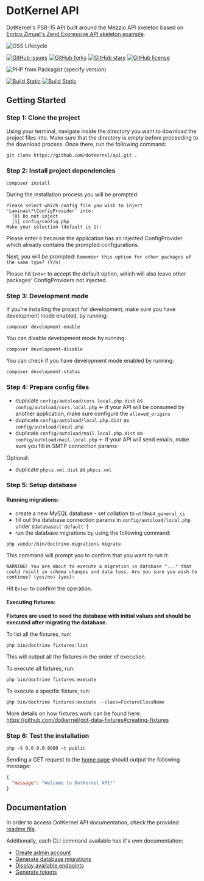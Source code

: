 # DotKernel API

DotKernel's PSR-15 API built around the Mezzio API skeleton based on [Enrico Zimuel's Zend Expressive API skeleton example](https://github.com/ezimuel/zend-expressive-api).

![OSS Lifecycle](https://img.shields.io/osslifecycle/dotkernel/api)

[![GitHub issues](https://img.shields.io/github/issues/dotkernel/api)](https://github.com/dotkernel/api/issues)
[![GitHub forks](https://img.shields.io/github/forks/dotkernel/api)](https://github.com/dotkernel/api/network)
[![GitHub stars](https://img.shields.io/github/stars/dotkernel/api)](https://github.com/dotkernel/api/stargazers)
[![GitHub license](https://img.shields.io/github/license/dotkernel/api)](https://github.com/dotkernel/api/blob/4.0/LICENSE.md)

![PHP from Packagist (specify version)](https://img.shields.io/packagist/php-v/dotkernel/api/4.0.x-dev)

[![Build Static](https://github.com/dotkernel/api/actions/workflows/static-analysis.yml/badge.svg?branch=4.0)](https://github.com/dotkernel/api/actions/workflows/static-analysis.yml)
[![Build Static](https://github.com/dotkernel/api/actions/workflows/run-tests.yml/badge.svg?branch=4.0)](https://github.com/dotkernel/api/actions/workflows/run-tests.yml)

## Getting Started

### Step 1: Clone the project
Using your terminal, navigate inside the directory you want to download the project files into. Make sure that the directory is empty before proceeding to the download process. Once there, run the following command:
```shell
git clone https://github.com/dotkernel/api.git .
```


### Step 2: Install project dependencies
```shell
composer install
```
During the installation process you will be prompted:
```shell
Please select which config file you wish to inject 'Laminas\*\ConfigProvider' into:
  [0] Do not inject
  [1] config/config.php
Make your selection (default is 1):
```
Please enter `0` because the application has an injected ConfigProvider which already contains the prompted configurations.

Next, you will be prompted: `Remember this option for other packages of the same type? (Y/n)`

Please hit `Enter` to accept the default option, which will also leave other packages' ConfigProviders not injected.


### Step 3: Development mode
If you're installing the project for development, make sure you have development mode enabled, by running:
```shell
composer development-enable
```

You can disable development mode by running:
```shell
composer development-disable
```

You can check if you have development mode enabled by running:
```shell
composer development-status
```


### Step 4: Prepare config files
* duplicate `config/autoload/cors.local.php.dist` as `config/autoload/cors.local.php` <- if your API will be consumed by another application, make sure configure the `allowed_origins`
* duplicate `config/autoload/local.php.dist` as `config/autoload/local.php`
* duplicate `config/autoload/mail.local.php.dist` as `config/autoload/mail.local.php` <- if your API will send emails, make sure you fill in SMTP connection params

Optional:
* duplicate `phpcs.xml.dist` as `phpcs.xml`


### Step 5: Setup database

#### Running migrations:
* create a new MySQL database - set collation to `utf8mb4_general_ci`
* fill out the database connection params in `config/autoload/local.php` under `$databases['default']`
* run the database migrations by using the following command:
```shell
php vendor/bin/doctrine-migrations migrate
```
This command will prompt you to confirm that you want to run it:
```shell
WARNING! You are about to execute a migration in database "..." that could result in schema changes and data loss. Are you sure you wish to continue? (yes/no) [yes]:
```
Hit `Enter` to confirm the operation.

#### Executing fixtures:
**Fixtures are used to seed the database with initial values and should be executed after migrating the database.** 


To list all the fixtures, run: 
```shell
php bin/doctrine fixtures:list
```
This will output all the fixtures in the order of execution.

To execute all fixtures, run: 
```shell
php bin/doctrine fixtures:execute
```

To execute a specific fixture, run:
```shell
php bin/doctrine fixtures:execute --class=FixtureClassName
```

More details on how fixtures work can be found here: https://github.com/dotkernel/dot-data-fixtures#creating-fixtures

### Step 6: Test the installation
```shell
php -S 0.0.0.0:8080 -t public
```
Sending a GET request to the [home page](http://localhost:8080/) should output the following message:
```json
{
  "message": "Welcome to DotKernel API!"
}
```


## Documentation
In order to access DotKernel API documentation, check the provided [readme file](documentation/README.md).

Additionally, each CLI command available has it's own documentation:
* [Create admin account](documentation/command/admin-create.md)
* [Generate database migrations](documentation/command/migrations-diff.md)
* [Display available endpoints](documentation/command/route-list.md)
* [Generate tokens](documentation/command/token-generate.md)
